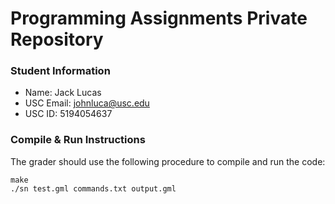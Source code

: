 # Programming Assignments Private Repository
### Student Information
  + Name: Jack Lucas
  + USC Email: johnluca@usc.edu
  + USC ID: 5194054637

### Compile & Run Instructions
The grader should use the following procedure to compile and run the code:
```shell
make
./sn test.gml commands.txt output.gml
```